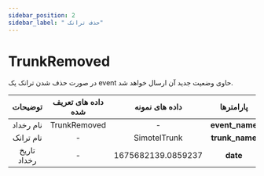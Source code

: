 ```yaml
---
sidebar_position: 2
sidebar_label: " حذف ترانک"
---
```

<head>
  <title> حذف ترانک | مستندات سیموتل</title>
</head>

# TrunkRemoved

در صورت حذف شدن ترانک یک event حاوی وضعیت جدید آن ارسال خواهد شد.

<div class="custom-table">

|      توضیحات      | داده های تعریف شده |       داده های نمونه       |  پارامترها |
|:-----------------:|:------------------:|:--------------------------:|:----------:|
| نام رخداد | TrunkRemoved | - | **event_name** |
| نام ترانک | - | SimotelTrunk | **trunk_name** |
| تاریخ رخداد | - | 1675682139.0859237 | **date** |

</div>